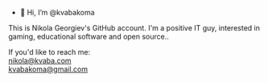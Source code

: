 - 👋 Hi, I’m @kvabakoma

This is Nikola Georgiev's GitHub account. I'm a positive IT guy, interested in gaming, educational software and open source..

If you'd like to reach me:  
[nikola@kvaba.com](mailto:nikola@kvaba.com)  
[kvabakoma@gmail.com](mailto:kvabakoma@gmail.com)


<!---
kvabakoma/kvabakoma is a ✨ special ✨ repository because its `README.md` (this file) appears on your GitHub profile.
You can click the Preview link to take a look at your changes.
--->
